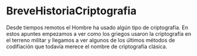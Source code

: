 # BreveHistoriaCriptografia

Desde tiempos remotos el Hombre ha usado algún tipo de criptografía. En estos apuntes empezamos a ver como los griegos usaron la criptografía en el terreno militar y llegamos a ver algunos de los últimos métodos de codifiación que todavía merece el nombre de criptografía clásica. 

